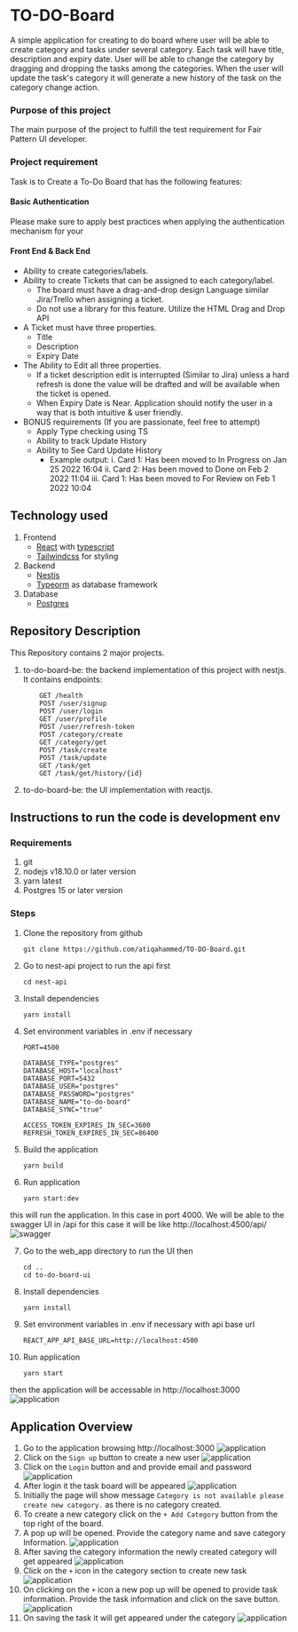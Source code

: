 # TO-DO-Board
A simple application for creating to do board where user will be able to create category and tasks under several category. Each task will have title, description and expiry date. User will be able to change the category by dragging and dropping the tasks among the categories. When the user will update the task's category it will generate a new history of the task on the category change action.

### Purpose of this project
The main purpose of the project to fulfill the test requirement for Fair Pattern UI developer.

### Project requirement
Task is to Create a To-Do Board that has the following features:
#### Basic Authentication
Please make sure to apply best practices when applying the authentication mechanism for your
#### Front End & Back End
- Ability to create categories/labels.
- Ability to create Tickets that can be assigned to each category/label.
    - The board must have a drag-and-drop design Language similar Jira/Trello when assigning a ticket.
    - Do not use a library for this feature. Utilize the HTML Drag and Drop API
- A Ticket must have three properties.
    - Title
    - Description
    - Expiry Date
- The Ability to Edit all three properties.
    - If a ticket description edit is interrupted (Similar to Jira) unless a hard refresh is done the value will be drafted and will be available when the ticket is opened.
    - When Expiry Date is Near. Application should notify the user in a way that is both intuitive & user friendly.
- BONUS requirements (If you are passionate, feel free to attempt)
    - Apply Type checking using TS
    - Ability to track Update History
    - Ability to See Card Update History
        - Example output:
            i. Card 1: Has been moved to In Progress on Jan 25 2022 16:04
            ii. Card 2: Has been moved to Done on Feb 2 2022 11:04
            iii. Card 1: Has been moved to For Review on Feb 1 2022 10:04

## Technology used
1. Frontend 
    - [React](https://react.dev/learn) with [typescript](https://www.typescriptlang.org/)
    - [Tailwindcss](https://tailwindcss.com/) for styling
2. Backend
    - [Nestjs](https://nestjs.com/)
    - [Typeorm](https://typeorm.io/) as database framework 
3. Database
    - [Postgres](https://www.postgresql.org/)

## Repository Description
This Repository contains 2 major projects.

1. to-do-board-be: the backend implementation of this project with nestjs. It contains endpoints:
    ```
        GET /health
        POST /user/signup
        POST /user/login
        GET /user/profile
        POST /user/refresh-token
        POST /category/create
        GET /category/get
        POST /task/create
        POST /task/update
        GET /task/get
        GET /task/get/history/{id}
    ```
2. to-do-board-be: the UI implementation with reactjs.

## Instructions to run the code is development env
### Requirements
1. git
2. nodejs v18.10.0 or later version
3. yarn latest
4. Postgres 15 or later version

### Steps
1. Clone the repository from github
    ```
    git clone https://github.com/atiqahammed/TO-DO-Board.git
    ```
2. Go to nest-api project to run the api first
    ```
    cd nest-api
    ```
3. Install dependencies
    ```
    yarn install
    ```
4. Set environment variables in .env if necessary
    ```
    PORT=4500

    DATABASE_TYPE="postgres"
    DATABASE_HOST="localhost"
    DATABASE_PORT=5432
    DATABASE_USER="postgres"
    DATABASE_PASSWORD="postgres"
    DATABASE_NAME="to-do-board"
    DATABASE_SYNC="true"

    ACCESS_TOKEN_EXPIRES_IN_SEC=3600
    REFRESH_TOKEN_EXPIRES_IN_SEC=86400
    ```
5. Build the application
    ```
    yarn build
    ```
6. Run application
    ```
    yarn start:dev
    ```
this will run the application. In this case in port 4000. We will be able to the swagger UI in <baseurl>/api for this case it will be like http://localhost:4500/api/
![swagger](./assets/Screenshot%202023-12-09%20230426.png)

7. Go to the web_app directory to run the UI then
    ```
    cd ..
    cd to-do-board-ui
    ```
8. Install dependencies
    ```
    yarn install
    ```
9. Set environment variables in .env if necessary with api base url
    ```
    REACT_APP_API_BASE_URL=http://localhost:4500
    ```
10. Run application
    ```
    yarn start
    ```
then the application will be accessable in http://localhost:3000
![application](./assets/Screenshot%202023-12-09%20231050.png)

## Application Overview
1. Go to the application browsing http://localhost:3000
    ![application](./assets/Screenshot%202023-12-09%20231050.png)
2. Click on the `Sign up` button to create a new user
    ![application](./assets/Screenshot%202023-12-09%20231617.png)
3. Click on the `Login` button and and provide email and password
    ![application](./assets/Screenshot%202023-12-09%20231050.png)
4. After login it the task board will be appeared
    ![application](./assets/Screenshot%202023-12-09%20232120.png)
5. Initially the page will show message `Category is not available please create new category.` as there is no category created.
6. To create a new category click on the `+ Add Category` button from the top right of the board.
7. A pop up will be opened. Provide the category name and save category Information.
    ![application](./assets/Screenshot%202023-12-09%20232414.png)
8. After saving the category information the newly created category will get appeared
    ![application](./assets/Screenshot%202023-12-09%20232425.png)
9. Click on the `+` icon in the category section to create new task
    ![application](./assets/Screenshot%202023-12-09%20232425%20-%202.png)
10. On clicking on the `+` icon a new pop up will be opened to provide task information. Provide the task information and click on the save button.
    ![application](./assets/Screenshot%202023-12-09%20233331.png)
11. On saving the task it will get appeared under the category
    ![application](./assets/Screenshot%202023-12-09%20233345.png)

